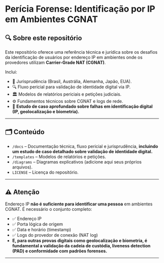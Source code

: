 # Perícia Forense: Identificação por IP em Ambientes CGNAT

## 🔍 Sobre este repositório

Este repositório oferece uma referência técnica e jurídica sobre os desafios da identificação de usuários por endereço IP em ambientes onde os provedores utilizam **Carrier-Grade NAT (CGNAT)**.

Inclui:
- 📜 Jurisprudência (Brasil, Austrália, Alemanha, Japão, EUA).
- 🔍 Fluxo pericial para validação de identidade digital via IP.
- 🏛️ Modelos de relatórios periciais e petições judiciais.
- ⚙️ Fundamentos técnicos sobre CGNAT e logs de rede.
- 🧪 **Estudo de caso aprofundado sobre falhas em identificação digital (IP, geolocalização e biometria).**

---

## 🗂️ Conteúdo

- `/docs` – Documentação técnica, fluxo pericial e jurisprudência, **incluindo um estudo de caso detalhado sobre validação de identidade digital.**
- `/templates` – Modelos de relatórios e petições.
- `/diagrams` – Diagramas explicativos (adicione aqui seus próprios arquivos).
- `LICENSE` – Licença do repositório.

---

## ⚠️ Atenção

Endereço IP **não é suficiente para identificar uma pessoa** em ambientes CGNAT. É necessário o conjunto completo:
- ✅ Endereço IP
- ✅ Porta lógica de origem
- ✅ Data e horário (timestamp)
- ✅ Logs do provedor de conexão (NAT log)
- **E, para outras provas digitais como geolocalização e biometria, é fundamental a validação da cadeia de custódia, liveness detection (PAD) e conformidade com padrões forenses.**

---
